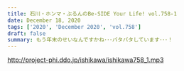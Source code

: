 ```yaml
---
title: 石川・ホンマ・ぶるんのBe-SIDE Your Life! vol.758-1
date: December 18, 2020
tags: ['2020', 'December 2020', 'vol.758']
draft: false
summary: もう年末のせいなんですかね･･･バタバタしています･･･！
---
```


http://project-phi.ddo.jp/ishikawa/ishikawa758_1.mp3
